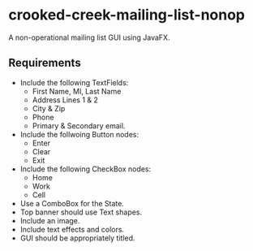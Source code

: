 # crooked-creek-mailing-list-nonop
A non-operational mailing list GUI using JavaFX.

## Requirements
- Include the following TextFields:
  - First Name, MI, Last Name
  - Address Lines 1 & 2
  - City & Zip
  - Phone
  - Primary & Secondary email.
- Include the follwoing Button nodes: 
  - Enter
  - Clear
  - Exit
- Include the following CheckBox nodes: 
  - Home
  - Work
  - Cell
- Use a ComboBox for the State.
- Top banner should use Text shapes.
- Include an image.
- Include text effects and colors.
- GUI should be appropriately titled.
